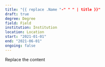 ```yaml
---
title: "{{ replace .Name "-" " " | title }}"
draft: true
degree: Degree
field: Field
institution: Institution
location: Location
start: "2021-01-01"
end: "2021-06-01"
ongoing: false
---
```


Replace the content